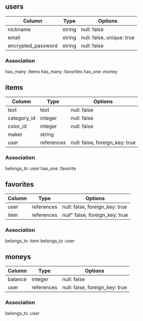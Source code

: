 ## users

|Column            |Type  |Options                  |
|------------------|------|-------------------------|
|nickname          |string|null: false              |
|email             |string|null: false, unique: true|
|encrypted_password|string|null: false              |

### Association
has_many :items
has_many :favorites
has_one :money

## items

|Column      |Type      |Options                       |
|------------|----------|------------------------------|
|text        |text      |null: false                   |
|category_id |integer   |null: false                   |
|color_id    |integer   |null: false                   |
|maker       |string    |                              |
|user        |references|null: false, foreign_key: true|

### Association
belongs_to :user
has_one :favorite

## favorites

|Column |Type      |Options                       |
|-------|----------|------------------------------|
|user   |references|null: false, foreign_key: true|
|item   |references|null" false, foreign_key: true|

### Association
belongs_to :item
belongs_to :user

## moneys
|Column       |Type      |Options                       |
|-------------|----------|------------------------------|
|balance      |integer   |null: false                   |
|user         |references|null: false, foreign_key: true|

### Association
belongs_to :user